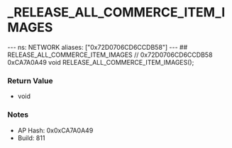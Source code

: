 # _RELEASE_ALL_COMMERCE_ITEM_IMAGES

--- ns: NETWORK aliases: ["0x72D0706CD6CCDB58"] --- ## RELEASE_ALL_COMMERCE_ITEM_IMAGES  // 0x72D0706CD6CCDB58 0xCA7A0A49 void RELEASE_ALL_COMMERCE_ITEM_IMAGES();

### Return Value
* void

### Notes
* AP Hash: 0x0xCA7A0A49
* Build: 811

